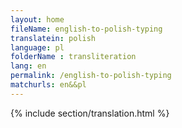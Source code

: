 ```yaml
--- 
layout: home 
fileName: english-to-polish-typing
translatein: polish
language: pl
folderName : transliteration
lang: en
permalink: /english-to-polish-typing
matchurls: en&&pl
---
```

{% include section/translation.html %}